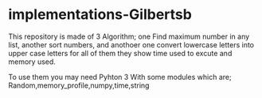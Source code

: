 # implementations-Gilbertsb

This repository is made of 3 Algorithm; one Find maximum number in any list, another sort numbers, and anothoer one convert lowercase letters into upper case letters 
for all of them they show time used to excute and memory used.

To use them you may need Pyhton 3
With some modules which are; Random,memory_profile,numpy,time,string
